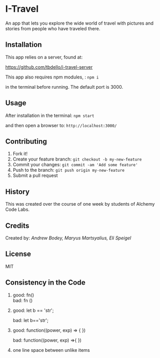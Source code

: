 # I-Travel
An app that lets you explore the wide world of travel with pictures and stories from people who have traveled there. 

## Installation

This app relies on a server, found at:

https://github.com/tbdello/i-travel-server

This app also requires npm modules, : `npm i`

in the terminal before running. The default port is 3000.

## Usage

After installation in the terminal: `npm start`

and then open a browser to: `http://localhost:3000/`


## Contributing

1. Fork it!
1. Create your feature branch: `git checkout -b my-new-feature`
1. Commit your changes: `git commit -am 'Add some feature'`
1. Push to the branch: `git push origin my-new-feature`
1. Submit a pull request 

## History

This was created over the course of one week by students of Alchemy Code Labs.

## Credits

Created by: *Andrew Bodey, Maryus Martsyalius, Eli Speigel*

## License

MIT

## Consistency in the Code
1. good: fn()  
    bad: fn ()
1. good: let b == 'str';
   
    bad: let b=='str';
1. good: function((power, exp) => {
        })
        
    bad: function((power, exp) =>{
        })

1. one line space between unlike items
